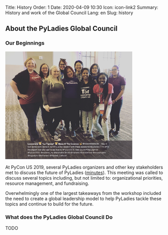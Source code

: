 Title: History
Order: 1
Date: 2020-04-09 10:30
Icon: icon-link2
Summary: History and work of the Global Council
Lang: en
Slug: history

## About the PyLadies Global Council

### Our Beginnings

<div class="float-left container">
  <img src="/images/about/future-of-us.png"
     alt="PyLadies Organizers at PyCon US 2019" width="400px" />
</div>

At PyCon US 2019, several PyLadies organizers and other key stakeholders met to
discuss the future of PyLadies
([minutes](https://github.com/pyladies/global-organizing/blob/master/notes/2019/06_05_2019.md)).
This meeting was called to discuss several topics including, but not limited to:
organizational priorities, resource management, and fundraising.

Overwhelmingly one of the largest takeaways from the workshop included the need
to create a global leadership model to help PyLadies tackle these topics and
continue to build for the future.

### What does the PyLadies Global Council Do

TODO
